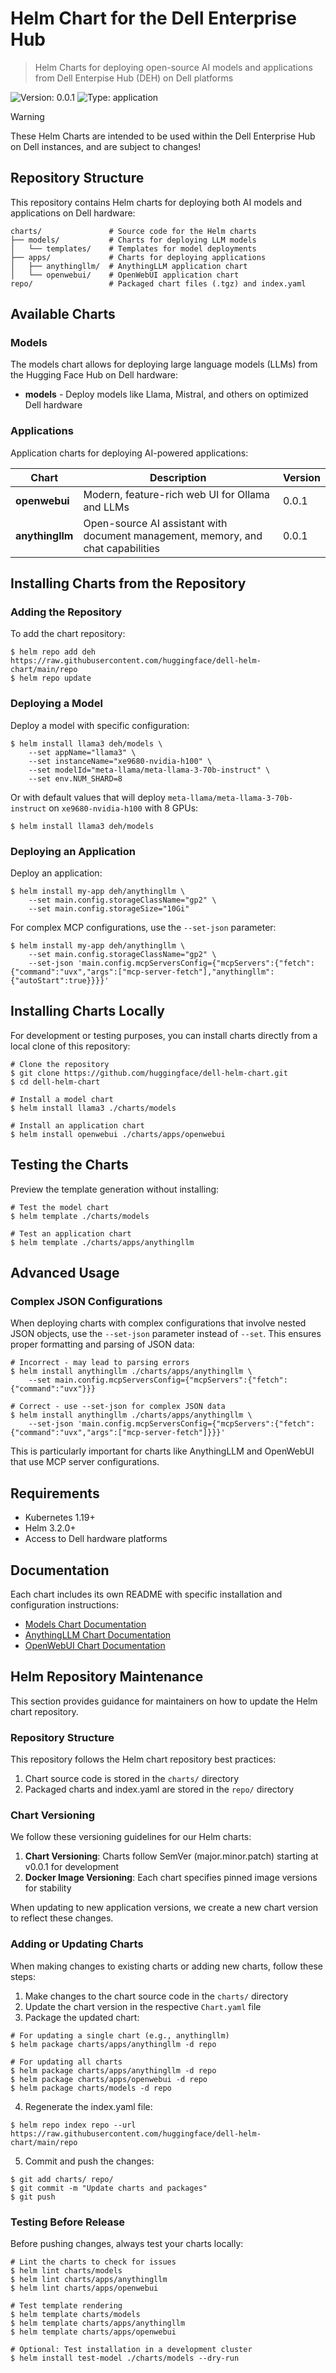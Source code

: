 # Helm Chart for the Dell Enterprise Hub

> Helm Charts for deploying open-source AI models and applications from Dell Enterpise Hub (DEH) on Dell platforms

![Version: 0.0.1](https://img.shields.io/badge/Version-0.0.1-informational?style=flat-square)
![Type: application](https://img.shields.io/badge/Type-application-informational?style=flat-square)

> [!WARNING]
> These Helm Charts are intended to be used within the Dell Enterprise Hub on Dell instances,
> and are subject to changes!

## Repository Structure

This repository contains Helm charts for deploying both AI models and applications on Dell hardware:

```
charts/               # Source code for the Helm charts
├── models/           # Charts for deploying LLM models
│   └── templates/    # Templates for model deployments
├── apps/             # Charts for deploying applications
│   ├── anythingllm/  # AnythingLLM application chart
│   └── openwebui/    # OpenWebUI application chart
repo/                 # Packaged chart files (.tgz) and index.yaml
```

## Available Charts

### Models

The models chart allows for deploying large language models (LLMs) from the Hugging Face Hub on Dell hardware:

- **models** - Deploy models like Llama, Mistral, and others on optimized Dell hardware

### Applications

Application charts for deploying AI-powered applications:

| Chart | Description | Version |
|-------|-------------|---------|
| **openwebui** | Modern, feature-rich web UI for Ollama and LLMs | 0.0.1 |
| **anythingllm** | Open-source AI assistant with document management, memory, and chat capabilities | 0.0.1 |

## Installing Charts from the Repository

### Adding the Repository

To add the chart repository:

```console
$ helm repo add deh https://raw.githubusercontent.com/huggingface/dell-helm-chart/main/repo
$ helm repo update
```

### Deploying a Model

Deploy a model with specific configuration:

```console
$ helm install llama3 deh/models \
    --set appName="llama3" \
    --set instanceName="xe9680-nvidia-h100" \
    --set modelId="meta-llama/meta-llama-3-70b-instruct" \
    --set env.NUM_SHARD=8
```

Or with default values that will deploy `meta-llama/meta-llama-3-70b-instruct` on `xe9680-nvidia-h100` with 8 GPUs:

```console
$ helm install llama3 deh/models
```

### Deploying an Application

Deploy an application:

```console
$ helm install my-app deh/anythingllm \
    --set main.config.storageClassName="gp2" \
    --set main.config.storageSize="10Gi"
```

For complex MCP configurations, use the `--set-json` parameter:

```console
$ helm install my-app deh/anythingllm \
    --set main.config.storageClassName="gp2" \
    --set-json 'main.config.mcpServersConfig={"mcpServers":{"fetch":{"command":"uvx","args":["mcp-server-fetch"],"anythingllm":{"autoStart":true}}}}'
```

## Installing Charts Locally

For development or testing purposes, you can install charts directly from a local clone of this repository:

```console
# Clone the repository
$ git clone https://github.com/huggingface/dell-helm-chart.git
$ cd dell-helm-chart

# Install a model chart
$ helm install llama3 ./charts/models

# Install an application chart
$ helm install openwebui ./charts/apps/openwebui
```

## Testing the Charts

Preview the template generation without installing:

```console
# Test the model chart
$ helm template ./charts/models

# Test an application chart
$ helm template ./charts/apps/anythingllm
```

## Advanced Usage

### Complex JSON Configurations

When deploying charts with complex configurations that involve nested JSON objects, use the `--set-json` parameter instead of `--set`. This ensures proper formatting and parsing of JSON data:

```console
# Incorrect - may lead to parsing errors
$ helm install anythingllm ./charts/apps/anythingllm \
    --set main.config.mcpServersConfig={"mcpServers":{"fetch":{"command":"uvx"}}}

# Correct - use --set-json for complex JSON data
$ helm install anythingllm ./charts/apps/anythingllm \
    --set-json 'main.config.mcpServersConfig={"mcpServers":{"fetch":{"command":"uvx","args":["mcp-server-fetch"]}}}'
```

This is particularly important for charts like AnythingLLM and OpenWebUI that use MCP server configurations.

## Requirements

- Kubernetes 1.19+
- Helm 3.2.0+
- Access to Dell hardware platforms

## Documentation

Each chart includes its own README with specific installation and configuration instructions:

- [Models Chart Documentation](./charts/models/README.md)
- [AnythingLLM Chart Documentation](./charts/apps/anythingllm/README.md)
- [OpenWebUI Chart Documentation](./charts/apps/openwebui/README.md)

## Helm Repository Maintenance

This section provides guidance for maintainers on how to update the Helm chart repository.

### Repository Structure

This repository follows the Helm chart repository best practices:

1. Chart source code is stored in the `charts/` directory
2. Packaged charts and index.yaml are stored in the `repo/` directory

### Chart Versioning

We follow these versioning guidelines for our Helm charts:

1. **Chart Versioning**: Charts follow SemVer (major.minor.patch) starting at v0.0.1 for development
2. **Docker Image Versioning**: Each chart specifies pinned image versions for stability

When updating to new application versions, we create a new chart version to reflect these changes.

### Adding or Updating Charts

When making changes to existing charts or adding new charts, follow these steps:

1. Make changes to the chart source code in the `charts/` directory
2. Update the chart version in the respective `Chart.yaml` file
3. Package the updated chart:

```console
# For updating a single chart (e.g., anythingllm)
$ helm package charts/apps/anythingllm -d repo

# For updating all charts
$ helm package charts/apps/anythingllm -d repo
$ helm package charts/apps/openwebui -d repo
$ helm package charts/models -d repo
```

4. Regenerate the index.yaml file:

```console
$ helm repo index repo --url https://raw.githubusercontent.com/huggingface/dell-helm-chart/main/repo
```

5. Commit and push the changes:

```console
$ git add charts/ repo/
$ git commit -m "Update charts and packages"
$ git push
```

### Testing Before Release

Before pushing changes, always test your charts locally:

```console
# Lint the charts to check for issues
$ helm lint charts/models
$ helm lint charts/apps/anythingllm
$ helm lint charts/apps/openwebui

# Test template rendering
$ helm template charts/models
$ helm template charts/apps/anythingllm
$ helm template charts/apps/openwebui

# Optional: Test installation in a development cluster
$ helm install test-model ./charts/models --dry-run
```